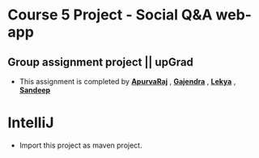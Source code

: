 # Course 5 Project - Social Q&A web-app

## Group assignment project || upGrad
 - This assignment is completed by **[ApurvaRaj](https://github.com/ApurvaRaj-Care)** , **[Gajendra](https://github.com/Gajendra108)** , **[Lekya](https://github.com/lekyasheral)** , **[Sandeep](https://github.com/sanseh)**
# IntelliJ
  - Import this project as maven project.
